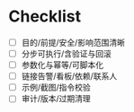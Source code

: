 # Checklist

- [ ] 目的/前提/安全/影响范围清晰
- [ ] 分步可执行/含验证与回滚
- [ ] 参数化与幂等/可脚本化
- [ ] 链接告警/看板/依赖/联系人
- [ ] 示例/截图/指令校验
- [ ] 审计/版本/过期清理
